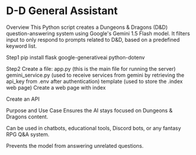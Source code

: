 # D-D General Assistant
Overview
This Python script creates a Dungeons & Dragons (D&D) question-answering system using Google's Gemini 1.5 Flash model. It filters input to only respond to prompts related to D&D, based on a predefined keyword list.

Step1
pip install flask google-generativeai python-dotenv

Step2
Create a file:
app.py (this is the main file for running the server)
gemini_service.py (used to receive services from gemini by retrieving the api_key from .env after authentication)
template (used to store the .index web page)
Create a web page with index

Create an API

Purpose and Use Case
Ensures the AI stays focused on Dungeons & Dragons content.

Can be used in chatbots, educational tools, Discord bots, or any fantasy RPG Q&A system.

Prevents the model from answering unrelated questions.
